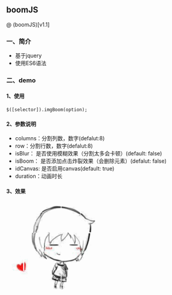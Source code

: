 ## boomJS

@ (boomJS)[v1.1]
### 一、简介
- 基于jquery
- 使用ES6语法

### 二、demo
#### 1、使用
    $([selector]).imgBoom(option);
#### 2、参数说明
- columns：分割列数，数字(defalut:8)
- row：分割行数，数字(defalut:8)
- isBlur： 是否使用模糊效果（分割太多会卡顿）(default: false)
- isBoom： 是否添加点击炸裂效果（会删除元素）(defalut: false)
- idCanvas: 是否启用canvas(default: true)
- duration：动画时长
#### 3、效果
![boomjs.gif](https://raw.githubusercontent.com/lastnigtic/presentationPIC/master/boomJs/0.gif)
    